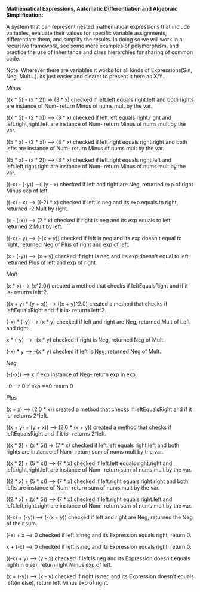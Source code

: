 
**Mathematical Expressions, Automatic Differentiation and Algebraic Simplification:**

A system that can represent nested mathematical
expressions that include variables, evaluate their values for specific variable assignments,
differentiate them, and simplify the results.
In doing so we will work in a recursive framework, see some more examples of polymorphism, and
practice the use of inheritance and class hierarchies for sharing of common code.


Note: Wherever there are variables it works for all kinds of Expressions(Sin, Neg, Mult...). its just easier and clearer to present it here as X/Y..

*Minus*

((x * 5) - (x * 2)) => (3 * x)
checked if left.left equals right.left and both rights are instance of Num- return Minus of nums mult by the var.

((x * 5) - (2 * x)) --> (3 * x)
checked if left.left equals right.right and left.right,right.left are instance of Num- return Minus of nums mult by the var.

((5 * x) - (2 * x)) --> (3 * x)
checked if left.right equals right.right and both lefts are instance of Num- return Minus of nums mult by the var.

((5 * x) - (x * 2)) --> (3 * x)
checked if left.right equals right.left and left.left,right.right are instance of Num- return Minus of nums mult by the var.

((-x) - (-y)) --> (y - x)
checked if left and right are Neg, returned exp of right Minus exp of left.

((-x) - x) --> ((-2) * x)
checked if left is neg and its exp equals to right, returned -2 Mult by right.

(x - (-x)) --> (2 * x)
checked if right is neg and its exp equals to left, returned 2 Mult by left.

((-x) - y) --> (-(x + y))
checked if left is neg and its exp doesn't equal to right, returned Neg of Plus of right and exp of left.

(x - (-y)) --> (x + y)
checked if right is neg and its exp doesn't equal to left, returned Plus of left and exp of right.


*Mult*

(x * x) --> (x^2.0))
created a method that checks if leftEqualsRight and if it is- returns left^2.

((x + y) * (y + x)) --> ((x + y)^2.0)
created a method that checks if leftEqualsRight and if it is- returns left^2.

(-x) * (-y) --> (x * y)
checked if left and right are Neg, returned Mult of Left and right.

x * (-y) --> -(x * y)
checked if right is Neg, returned Neg of Mult.

(-x) * y --> -(x * y)
checked if left is Neg, returned Neg of Mult.


*Neg*

(-(-x)) --> x
if exp instance of Neg- return exp in exp

-0 --> 0
if exp ==0 return 0



*Plus*

(x + x) --> (2.0 * x))
created a method that checks if leftEqualsRight and if it is- returns 2*left.

((x + y) + (y + x)) --> (2.0 * (x + y))
created a method that checks if leftEqualsRight and if it is- returns 2*left.

((x * 2) + (x * 5)) => (7 * x)
checked if left.left equals right.left and both rights are instance of Num- return sum of nums mult by the var.

((x * 2) + (5 * x)) --> (7 * x)
checked if left.left equals right.right and left.right,right.left are instance of Num- return sum of nums mult by the var.

((2 * x) + (5 * x)) --> (7 * x)
checked if left.right equals right.right and both lefts are instance of Num- return sum of nums mult by the var.

((2 * x) + (x * 5)) --> (7 * x)
checked if left.right equals right.left and left.left,right.right are instance of Num- return sum of nums mult by the var.

((-x) + (-y)) --> (-(x + y))
checked if left and right are Neg, returned the Neg of their sum.

(-x) + x --> 0
checked if left is neg and its Expression equals right, return 0.

x + (-x) --> 0
checked if left is neg and its Expression equals right, return 0.

((-x) + y) --> (y - x)
checked if left is neg and its Expression doesn't equals right(in else), return right Minus exp of left.

(x + (-y)) --> (x - y)
checked if right is neg and its Expression doesn't equals left(in else), return left Minus exp of right.




